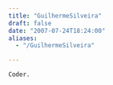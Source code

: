 ```yaml
---
title: "GuilhermeSilveira"
draft: false
date: "2007-07-24T18:24:00"
aliases:
  - "/GuilhermeSilveira"

---
```

    Coder.
